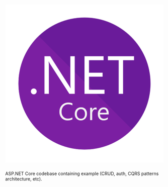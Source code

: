 # ![Demo Game Service](net-framework-logo.png)
ASP.NET Core codebase containing example (CRUD, auth, CQRS patterns architecture, etc).
